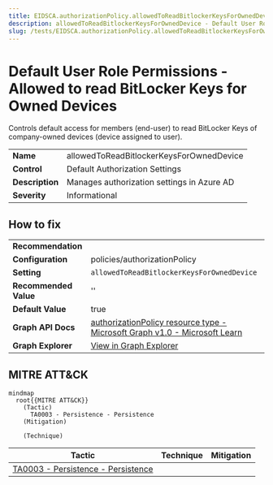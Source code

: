 ```yaml
---
title: EIDSCA.authorizationPolicy.allowedToReadBitlockerKeysForOwnedDevice
description: allowedToReadBitlockerKeysForOwnedDevice - Default User Role Permissions - Allowed to read BitLocker Keys for Owned Devices
slug: /tests/EIDSCA.authorizationPolicy.allowedToReadBitlockerKeysForOwnedDevice
---
```


# Default User Role Permissions - Allowed to read BitLocker Keys for Owned Devices

Controls default access for members (end-user) to read BitLocker Keys of company-owned devices (device assigned to user).

| | |
|-|-|
| **Name** | allowedToReadBitlockerKeysForOwnedDevice |
| **Control** | Default Authorization Settings |
| **Description** | Manages authorization settings in Azure AD |
| **Severity** | Informational |

## How to fix
| | |
|-|-|
| **Recommendation** |  |
| **Configuration** | policies/authorizationPolicy |
| **Setting** | `allowedToReadBitlockerKeysForOwnedDevice` |
| **Recommended Value** | '' |
| **Default Value** | true |
| **Graph API Docs** | [authorizationPolicy resource type - Microsoft Graph v1.0 - Microsoft Learn](https://learn.microsoft.com/en-us/graph/api/resources/authorizationpolicy) |
| **Graph Explorer** | [View in Graph Explorer](https://developer.microsoft.com/en-us/graph/graph-explorer?request=policies/authorizationPolicy&method=GET&version=beta&GraphUrl=https://graph.microsoft.com) |


## MITRE ATT&CK

```mermaid
mindmap
  root{{MITRE ATT&CK}}
    (Tactic)
      TA0003 - Persistence - Persistence
    (Mitigation)

    (Technique)

```
|Tactic|Technique|Mitigation|
|---|---|---|
|[TA0003 - Persistence - Persistence](https://attack.mitre.org/tactics/TA0003)|||

